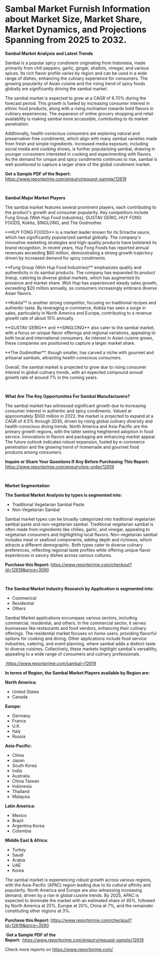 <p><h1>Sambal Market Furnish Information about Market Size, Market Share, Market Dynamics, and Projections Spanning from 2025 to 2032.</h1></p><p><strong>Sambal Market Analysis and Latest Trends</strong></p>
<p><p>Sambal is a popular spicy condiment originating from Indonesia, made primarily from chili peppers, garlic, ginger, shallots, vinegar, and various spices. Its rich flavor profile varies by region and can be used in a wide range of dishes, enhancing the culinary experience for consumers. The growing popularity of Asian cuisine and the rising trend of spicy foods globally are significantly driving the sambal market.</p><p>The sambal market is expected to grow at a CAGR of 6.70% during the forecast period. This growth is fueled by increasing consumer interest in ethnic food products, along with a rising inclination towards bold flavors in culinary experiences. The expansion of online grocery shopping and retail availability is making sambal more accessible, contributing to its market penetration.</p><p>Additionally, health-conscious consumers are exploring natural and preservative-free condiments, which align with many sambal varieties made from fresh and simple ingredients. Increased media exposure, including social media and cooking shows, is further popularizing sambal, drawing in younger consumers interested in cooking and experimenting with flavors. As the demand for unique and spicy condiments continues to rise, sambal is well-positioned to capture a larger share of the global condiment market.</p></p>
<p><strong>Get a Sample PDF of the Report:&nbsp;</strong> <a href="https://www.reportprime.com/enquiry/request-sample/12619?utm_campaign=3565&utm_medium=2&utm_source=Github&utm_content=ia&utm_term=19032025&utm_id=sambal">https://www.reportprime.com/enquiry/request-sample/12619</a></p>
<p>&nbsp;</p>
<p><strong>Sambal Major Market Players</strong></p>
<p><p>The sambal market features several prominent players, each contributing to the product's growth and consumer popularity. Key competitors include Fung Group (Woh Hup Food Industries), GUSTAV GERIG, HUY FONG FOODS, Kokita, SINGLONG, and The Godmother. </p><p>**HUY FONG FOODS** is a market leader known for its Sriracha sauce, which has significantly popularized sambal globally. The company's innovative marketing strategies and high-quality products have bolstered its brand recognition. In recent years, Huy Fong Foods has reported annual revenues exceeding $60 million, demonstrating a strong growth trajectory driven by increased demand for spicy condiments.</p><p>**Fung Group (Woh Hup Food Industries)** emphasizes quality and authenticity in its sambal products. The company has expanded its product lineup, catering to diverse global markets, which has augmented its presence and market share. Woh Hup has experienced steady sales growth, exceeding $20 million annually, as consumers increasingly embrace diverse Asian flavors.</p><p>**Kokita** is another strong competitor, focusing on traditional recipes and authentic taste. By leveraging e-commerce, Kokita has seen a surge in sales, particularly in North America and Europe, contributing to a revenue growth rate of about 15% annually.</p><p>**GUSTAV GERIG** and **SINGLONG** also cater to the sambal market, with a focus on unique flavor offerings and regional variations, appealing to both local and international consumers. As interest in Asian cuisine grows, these companies are positioned to capture a larger market share.</p><p>**The Godmother**, though smaller, has carved a niche with gourmet and artisanal sambals, attracting health-conscious consumers. </p><p>Overall, the sambal market is projected to grow due to rising consumer interest in global culinary trends, with an expected compound annual growth rate of around 7% in the coming years.</p></p>
<p>&nbsp;</p>
<p><strong>What Are The Key Opportunities For Sambal Manufacturers?</strong></p>
<p><p>The sambal market has witnessed significant growth due to increasing consumer interest in authentic and spicy condiments. Valued at approximately $500 million in 2022, the market is projected to expand at a CAGR of 4.5% through 2030, driven by rising global culinary diversity and health-conscious dining trends. North America and Asia-Pacific are the primary growth regions, with the latter seeing heightened adoption in food service. Innovations in flavors and packaging are enhancing market appeal. The future outlook indicates robust expansion, fueled by e-commerce penetration and the growing trend of homemade and gourmet food products among consumers.</p></p>
<p><strong>Inquire or Share Your Questions If Any Before Purchasing This Report:</strong> <a href="https://www.reportprime.com/enquiry/pre-order/12619?utm_campaign=3565&utm_medium=2&utm_source=Github&utm_content=ia&utm_term=19032025&utm_id=sambal">https://www.reportprime.com/enquiry/pre-order/12619</a></p>
<p>&nbsp;</p>
<p><strong>Market Segmentation</strong></p>
<p><strong>The Sambal Market Analysis by types is segmented into:</strong></p>
<p><ul><li>Traditional Vegetarian Sambal Paste</li><li>Non-Vegetarian Sambal</li></ul></p>
<p><p>Sambal market types can be broadly categorized into traditional vegetarian sambal paste and non-vegetarian sambal. Traditional vegetarian sambal is often made from ingredients like chilies, garlic, and vinegar, appealing to vegetarian consumers and highlighting local flavors. Non-vegetarian sambal includes meat or seafood components, adding depth and richness, which attracts a different demographic. Both types cater to diverse culinary preferences, reflecting regional taste profiles while offering unique flavor experiences in savory dishes across various cultures.</p></p>
<p><strong>Purchase this Report:&nbsp;</strong><a href="https://www.reportprime.com/checkout?id=12619&price=3590&utm_campaign=3565&utm_medium=2&utm_source=Github&utm_content=ia&utm_term=19032025&utm_id=sambal">https://www.reportprime.com/checkout?id=12619&price=3590</a></p>
<p>&nbsp;</p>
<p><strong>The Sambal Market Industry Research by Application is segmented into:</strong></p>
<p><ul><li>Commerical</li><li>Residential</li><li>Others</li></ul></p>
<p><p>Sambal Market applications encompass various sectors, including commercial, residential, and others. In the commercial sector, it serves businesses like restaurants and food vendors, enhancing their culinary offerings. The residential market focuses on home users, providing flavorful options for cooking and dining. Other applications include food service industries, catering, and event planning, where sambal adds a distinct taste to diverse cuisines. Collectively, these markets highlight sambal's versatility, appealing to a wide range of consumers and culinary professionals.</p></p>
<p><a href="https://www.reportprime.com/sambal-r12619?utm_campaign=3565&utm_medium=2&utm_source=Github&utm_content=ia&utm_term=19032025&utm_id=sambal">&nbsp;https://www.reportprime.com/sambal-r12619</a></p>
<p><strong>In terms of Region, the Sambal Market Players available by Region are:</strong></p>
<p>
    <p> <strong> North America: </strong>
        <ul>
            <li>United States</li>
            <li>Canada</li>
        </ul>
        </p> 
    <p> <strong> Europe: </strong>
        <ul>
            <li>Germany</li>
            <li>France</li>
            <li>U.K.</li>
            <li>Italy</li>
            <li>Russia</li>
        </ul>
        </p> 
    <p> <strong> Asia-Pacific: </strong>
        <ul>
            <li>China</li>
            <li>Japan</li>
            <li>South Korea</li>
            <li>India</li>
            <li>Australia</li>
            <li>China Taiwan</li>
            <li>Indonesia</li>
            <li>Thailand</li>
            <li>Malaysia</li>
        </ul>
        </p> 
    <p> <strong> Latin America: </strong>
        <ul>
            <li>Mexico</li>
            <li>Brazil</li>
            <li>Argentina Korea</li>
            <li>Colombia</li>
        </ul>
        </p> 
    <p> <strong> Middle East & Africa: </strong>
        <ul>
            <li>Turkey</li>
            <li>Saudi</li>
            <li>Arabia</li>
            <li>UAE</li>
            <li>Korea</li>
        </ul>
    </p>
    </p>
<p><p>The sambal market is experiencing robust growth across various regions, with the Asia-Pacific (APAC) region leading due to its cultural affinity and popularity. North America and Europe are also witnessing increasing demand, driven by a rise in global cuisine trends. By 2025, APAC is expected to dominate the market with an estimated share of 45%, followed by North America at 25%, Europe at 20%, China at 7%, and the remainder constituting other regions at 3%.</p></p>
<p><strong>Purchase this Report: </strong><a href="https://www.reportprime.com/checkout?id=12619&price=3590&utm_campaign=3565&utm_medium=2&utm_source=Github&utm_content=ia&utm_term=19032025&utm_id=sambal">https://www.reportprime.com/checkout?id=12619&price=3590</a></p>
<p>&nbsp;<strong>Get a Sample PDF of the Report:&nbsp;&nbsp;</strong><a href="https://www.reportprime.com/enquiry/request-sample/12619?utm_campaign=3565&utm_medium=2&utm_source=Github&utm_content=ia&utm_term=19032025&utm_id=sambal">https://www.reportprime.com/enquiry/request-sample/12619</a></p>
<p><strong></strong></p>
<p>Check more reports on <a href="https://www.reportprime.com/?utm_campaign=3565&utm_medium=2&utm_source=Github&utm_content=ia&utm_term=19032025&utm_id=sambal">https://www.reportprime.com/</a></p>